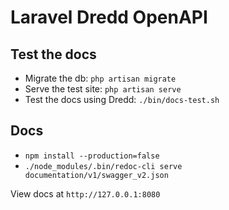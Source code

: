 # Laravel Dredd OpenAPI

## Test the docs

* Migrate the db: `php artisan migrate`
* Serve the test site: `php artisan serve`
* Test the docs using Dredd: `./bin/docs-test.sh`

## Docs

* `npm install --production=false`
* `./node_modules/.bin/redoc-cli serve documentation/v1/swagger_v2.json`

View docs at `http://127.0.0.1:8080`
